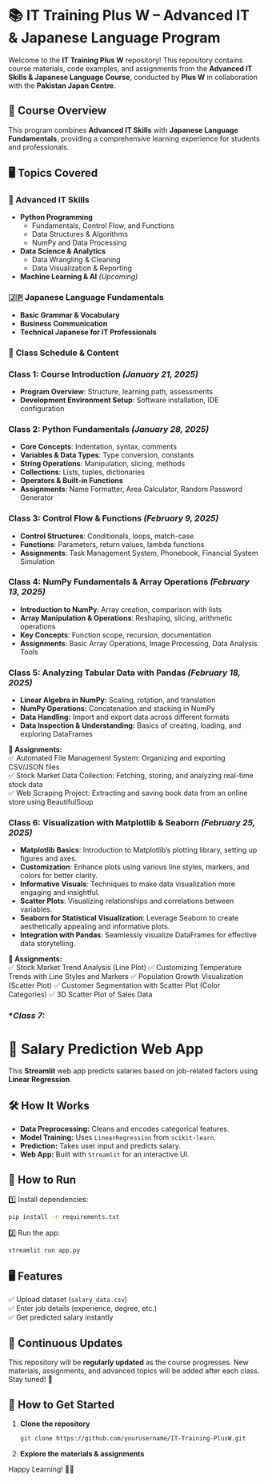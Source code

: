 
# 📚 IT Training Plus W – Advanced IT & Japanese Language Program  

Welcome to the **IT Training Plus W** repository! This repository contains course materials, code examples, and assignments from the **Advanced IT Skills & Japanese Language Course**, conducted by **Plus W** in collaboration with the **Pakistan Japan Centre**.  

## 📖 Course Overview  
This program combines **Advanced IT Skills** with **Japanese Language Fundamentals**, providing a comprehensive learning experience for students and professionals.  

## 🖥 Topics Covered  

### 🚀 Advanced IT Skills  
- **Python Programming**  
  - Fundamentals, Control Flow, and Functions  
  - Data Structures & Algorithms  
  - NumPy and Data Processing  
- **Data Science & Analytics**  
  - Data Wrangling & Cleaning  
  - Data Visualization & Reporting  
- **Machine Learning & AI** *(Upcoming)*  

### 🇯🇵 Japanese Language Fundamentals  
- **Basic Grammar & Vocabulary**  
- **Business Communication**  
- **Technical Japanese for IT Professionals**  

### 📅 **Class Schedule & Content**  

### **Class 1: Course Introduction** *(January 21, 2025)*  
- **Program Overview**: Structure, learning path, assessments  
- **Development Environment Setup**: Software installation, IDE configuration  

### **Class 2: Python Fundamentals** *(January 28, 2025)*  
- **Core Concepts**: Indentation, syntax, comments  
- **Variables & Data Types**: Type conversion, constants  
- **String Operations**: Manipulation, slicing, methods  
- **Collections**: Lists, tuples, dictionaries  
- **Operators & Built-in Functions**  
- **Assignments**: Name Formatter, Area Calculator, Random Password Generator  

### **Class 3: Control Flow & Functions** *(February 9, 2025)*  
- **Control Structures**: Conditionals, loops, match-case  
- **Functions**: Parameters, return values, lambda functions  
- **Assignments**: Task Management System, Phonebook, Financial System Simulation  

### **Class 4: NumPy Fundamentals & Array Operations** *(February 13, 2025)*  
- **Introduction to NumPy**: Array creation, comparison with lists  
- **Array Manipulation & Operations**: Reshaping, slicing, arithmetic operations  
- **Key Concepts**: Function scope, recursion, documentation  
- **Assignments**: Basic Array Operations, Image Processing, Data Analysis Tools  

### **Class 5: Analyzing Tabular Data with Pandas** *(February 18, 2025)*  
- **Linear Algebra in NumPy:** Scaling, rotation, and translation  
- **NumPy Operations:** Concatenation and stacking in NumPy  
- **Data Handling:** Import and export data across different formats  
- **Data Inspection & Understanding:** Basics of creating, loading, and exploring DataFrames

**📌 Assignments:**  
✅ Automated File Management System: Organizing and exporting CSV/JSON files  
✅ Stock Market Data Collection: Fetching, storing, and analyzing real-time stock data  
✅ Web Scraping Project: Extracting and saving book data from an online store using BeautifulSoup  

### **Class 6: Visualization with Matplotlib & Seaborn** *(February 25, 2025)*  
- **Matplotlib Basics**: Introduction to Matplotlib’s plotting library, setting up figures and axes.  
- **Customization**: Enhance plots using various line styles, markers, and colors for better clarity.  
- **Informative Visuals**: Techniques to make data visualization more engaging and insightful.  
- **Scatter Plots**: Visualizing relationships and correlations between variables.  
- **Seaborn for Statistical Visualization**: Leverage Seaborn to create aesthetically appealing and informative plots.  
- **Integration with Pandas**: Seamlessly visualize DataFrames for effective data storytelling.  

**📌 Assignments:**  
✅ Stock Market Trend Analysis (Line Plot)
✅ Customizing Temperature Trends with Line Styles and Markers
✅ Population Growth Visualization (Scatter Plot)
✅ Customer Segmentation with Scatter Plot (Color Categories)
✅ 3D Scatter Plot of Sales Data

### **Class 7:*
# 🎯 Salary Prediction Web App  

This **Streamlit** web app predicts salaries based on job-related factors using **Linear Regression**.

## 🛠 How It Works  

- **Data Preprocessing:** Cleans and encodes categorical features.  
- **Model Training:** Uses `LinearRegression` from `scikit-learn`.  
- **Prediction:** Takes user input and predicts salary.  
- **Web App:** Built with `Streamlit` for an interactive UI.  

## 🚀 How to Run  

1️⃣ Install dependencies:  
```bash
pip install -r requirements.txt
```

2️⃣ Run the app:  
```bash
streamlit run app.py
```

## 🖥 Features  

✅ Upload dataset (`salary_data.csv`)  
✅ Enter job details (experience, degree, etc.)  
✅ Get predicted salary instantly  

  
## 🔄 Continuous Updates  
This repository will be **regularly updated** as the course progresses. New materials, assignments, and advanced topics will be added after each class. Stay tuned! 🚀  

## 📝 How to Get Started  

1. **Clone the repository**  
   ```bash
   git clone https://github.com/yourusername/IT-Training-PlusW.git
   ```
2. **Explore the materials & assignments**  

Happy Learning! 🎯🚀  
